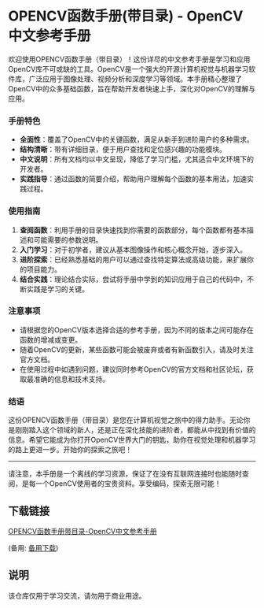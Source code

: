 # OPENCV函数手册(带目录) - OpenCV中文参考手册

欢迎使用OPENCV函数手册（带目录）！这份详尽的中文参考手册是学习和应用OpenCV库不可或缺的工具。OpenCV是一个强大的开源计算机视觉与机器学习软件库，广泛应用于图像处理、视频分析和深度学习等领域。本手册精心整理了OpenCV中的众多基础函数，旨在帮助开发者快速上手，深化对OpenCV的理解与应用。

### 手册特色

- **全面性**：覆盖了OpenCV中的关键函数，满足从新手到进阶用户的多种需求。
- **结构清晰**：带有详细目录，便于用户查找和定位感兴趣的功能模块。
- **中文说明**：所有文档均以中文呈现，降低了学习门槛，尤其适合中文环境下的开发者。
- **实践指导**：通过函数的简要介绍，帮助用户理解每个函数的基本用法，加速实践过程。

### 使用指南

1. **查阅函数**：利用手册的目录快速找到你需要的函数部分，每个函数都有基本描述和可能需要的参数说明。
2. **入门学习**：对于初学者，建议从基本图像操作和核心概念开始，逐步深入。
3. **进阶探索**：已经熟悉基础的用户可以通过查找特定算法或高级功能，来扩展你的项目能力。
4. **结合实践**：理论结合实际，尝试将手册中学到的知识应用于自己的代码中，不断实践是学习的关键。

### 注意事项

- 请根据您的OpenCV版本选择合适的参考手册，因为不同的版本之间可能存在函数的增减或变更。
- 随着OpenCV的更新，某些函数可能会被废弃或者有新函数引入，请及时关注官方文档。
- 在使用过程中如遇到问题，建议同时参考OpenCV的官方文档和社区论坛，获取最准确的信息和技术支持。

### 结语

这份OPENCV函数手册（带目录）是您在计算机视觉之旅中的得力助手。无论你是刚刚踏入这个领域的新人，还是正在深化技能的进阶者，都能从中找到有价值的信息。希望它能成为你打开OpenCV世界大门的钥匙，助你在视觉处理和机器学习的路上更进一步。开始你的探索之旅吧！

---

请注意，本手册是一个离线的学习资源，保证了在没有互联网连接时也能随时查阅，是每一个OpenCV使用者的宝贵资料。享受编码，探索无限可能！

## 下载链接
[OPENCV函数手册带目录-OpenCV中文参考手册](https://pan.quark.cn/s/3af206adc88c) 

(备用: [备用下载](https://pan.baidu.com/s/1rxStY-BN71iZxUIs8ia_FQ?pwd=1234))

## 说明

该仓库仅用于学习交流，请勿用于商业用途。
